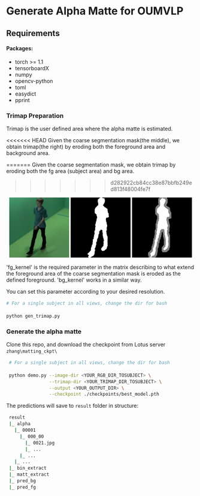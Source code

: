 # Generate Alpha Matte for OUMVLP

## Requirements
#### Packages:
- torch >= 1.1
- tensorboardX
- numpy
- opencv-python
- toml
- easydict
- pprint

### Trimap Preparation
Trimap is the user defined area where the alpha matte is estimated.

<<<<<<< HEAD
Given the coarse segmentation mask(the middle), we obtain trimap(the right) by eroding both the foreground area and background area.

=======
Given the coarse segmentation mask, we obtain trimap by eroding both the fg area (subject area) and bg area.
>>>>>>> d282922cb84cc38e87bbfb249ed813f48004fe7f
<p align="center">
  <img src="examples/RGB/00005/030_00/0033.png" width="160" title="Original Image"/>
  <img src="examples/sil/00005/030_00/0033.png" width="160" title="segmentation Mask"/>
  <img src="examples/trimap/00005/030_00/0033.png" width="160" title="Trimap"/>
</p>

'fg_kernel' is the required parameter in the matrix describing to what extend the foreground area of the coarse segmentation mask is eroded as the defined foreground. 'bg_kernel' works in a similar way.

You can set this parameter according to your desired resolution.


```bash
# For a single subject in all views, change the dir for bash

python gen_trimap.py 
```
### Generate the alpha matte

Clone this repo, and download the checkpoint from Lotus server `zhang\matting_ckpt\`

```bash
 # For a single subject in all views, change the dir for bash

 python demo.py --image-dir <YOUR_RGB_DIR_TOSUBJECT> \
                --trimap-dir <YOUR_TRIMAP_DIR_TOSUBJECT> \
                --output <YOUR_OUTPUT_DIR> \
                --checkpoint ./checkpoints/best_model.pth 
```
The predictions will save to `result` folder in structure:
```bash
 result 
 |_ alpha
   |_ 00001
     |_ 000_00
       |_ 0021.jpg
       |_ ...
     |_ ...
   |_ ...  
 |_ bin_extract
 |_ matt_extract
 |_ pred_bg
 |_ pred_fg

```